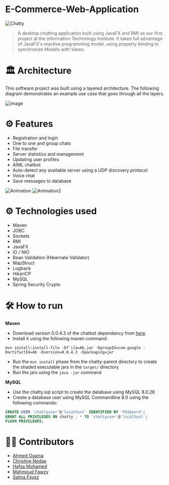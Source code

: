 # E-Commerce-Web-Application
![Chatty](https://user-images.githubusercontent.com/73137611/155671623-28ee713f-1778-4284-87f6-34a56fb4d26c.png)
>A desktop chatting application built using JavaFX and RMI as our first project at the Information Technology Institute. It takes full advantage of JavaFX's reactive programming model, using property binding to synchronize Models with Views.

# 🏛 Architecture
This software project was built using a layered architecture. The following diagram demonstrates an example use case that goes through all the layers. 

![image](https://user-images.githubusercontent.com/73137611/155808282-0a0ee1ab-9d35-4258-a953-c9ccad72f707.png)

# ⚙ Features
* Registration and login
* One to one and group chats
* File transfer
* Server statistics and management 
* Updating user profiles
* AIML chatbot
* Auto-detect any available server using a UDP discovery protocol
* Voice chat
* Save messages to database

![Animation](https://user-images.githubusercontent.com/73137611/155806535-92e5a736-0b30-4e19-b5f1-371c91970736.gif)
![Animation2](https://user-images.githubusercontent.com/73137611/155806878-b4b497cd-5821-4420-9a9d-e95340aa4ff2.gif)

# ⚙ Technologies used
* Maven
* JDBC
* Sockets
* RMI
* JavaFX
* IO / NIO
* Bean Validation (Hibernate Validator)
* MapStruct
* Logback
* HikariCP
* MySQL
* Spring Security Crypto

# 🛠 How to run
**Maven**
* Download version 0.0.4.3 of the chatbot dependency from [here](https://code.google.com/archive/p/program-ab/downloads).
* Install it using the following maven command:
```
mvn install:install-file -Df`ile=Ab.jar -DgroupId=com.google -DartifactId=Ab -Dversion=0.0.4.3 -Dpackaging=jar
```
* Run the `mvn install` phase from the chatty-parent directory to create the shaded executable jars in the `target/` directory
* Run the jars using the `java -jar` command

**MySQL**
* Use the chatty.sql script to create the database using MySQL 8.0.28
* Create a database user using MySQL Commandline 8.0 using the following commands:
```sql
CREATE USER 'chattyuser'@'localhost' IDENTIFIED BY 'P@$$word';
GRANT ALL PRIVILEGES ON chatty . * TO 'chattyuser'@'localhost';
FLUSH PRIVILEGES;
```

# 👷‍♀️ Contributors
* [Ahmed Osama](https://github.com/AhmedOsama123)
* [Christine Nedaa](https://github.com/christinenedaa)
* [Hafsa Mohamed](https://github.com/hafsamohamed)
* [Mahmoud Fawzy](https://github.com/MahmoudFawzyKhalil)
* [Salma Fayez](https://github.com/salmafayez)
